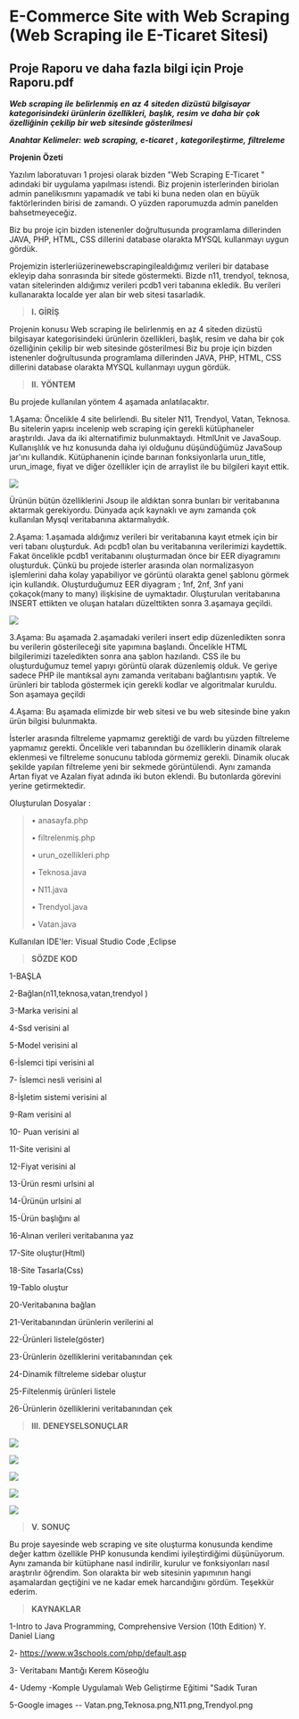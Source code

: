  # E-Commerce Site with Web Scraping (Web Scraping ile E-Ticaret Sitesi)
 
 ## Proje Raporu ve daha fazla bilgi için Proje Raporu.pdf
 
 
***Web*** ***scraping*** ***ile*** ***belirlenmiş*** ***en*** ***az***
***4*** ***siteden*** ***dizüstü*** ***bilgisayar***
***kategorisindeki*** ***ürünlerin*** ***özellikleri,*** ***başlık,***
***resim*** ***ve*** ***daha*** ***bir*** ***çok*** ***özelliğinin***
***çekilip*** ***bir*** ***web*** ***sitesinde*** ***gösterilmesi***

***Anahtar*** ***Kelimeler:*** ***web***
***scraping,*** ***e-ticaret*** ***,*** ***kategorileştirme,***
***filtreleme***

**Projenin** **Özeti**

Yazılım laboratuvarı 1 projesi olarak bizden "Web Scraping E-Ticaret "
adındaki bir uygulama yapılması istendi. Biz projenin isterlerinden
biriolan admin panelikısmını yapamadık ve tabi ki buna neden olan en
büyük faktörlerinden birisi de zamandı. O yüzden raporumuzda admin
panelden bahsetmeyeceğiz.

Biz bu proje için bizden istenenler doğrultusunda programlama
dillerinden JAVA, PHP, HTML, CSS dillerini database olarakta MYSQL
kullanmayı uygun gördük.

Projemizin isterleriüzerinewebscrapingilealdığımız verileri bir database
ekleyip daha sonrasında bir sitede göstermekti. Bizde n11, trendyol,
teknosa, vatan sitelerinden aldığımız verileri pcdb1 veri tabanına
ekledik. Bu verileri kullanarakta localde yer alan bir web sitesi
tasarladık.



> **I.** **GİRİŞ**

Projenin konusu Web scraping ile belirlenmiş en az 4 siteden dizüstü
bilgisayar kategorisindeki ürünlerin özellikleri, başlık, resim ve daha
bir çok özelliğinin çekilip bir web sitesinde gösterilmesi Biz bu proje
için bizden istenenler doğrultusunda programlama dillerinden JAVA, PHP,
HTML, CSS dillerini database olarakta MYSQL kullanmayı uygun gördük.

> **II.** **YÖNTEM**

Bu projede kullanılan yöntem 4 aşamada anlatılacaktır.

1.Aşama: Öncelikle 4 site belirlendi. Bu siteler N11, Trendyol, Vatan,
Teknosa. Bu sitelerin yapısı incelenip web scraping için gerekli
kütüphaneler araştırıldı. Java da iki alternatifimiz bulunmaktaydı.
HtmlUnit ve JavaSoup. Kullanışlılık ve hız konusunda daha iyi olduğunu
düşündüğümüz JavaSoup jar'ını kullandık. Kütüphanenin içinde barınan
fonksiyonlarla urun_title, urun_image, fiyat ve diğer özellikler için de arraylist ile
bu bilgileri kayıt ettik.

![](images/2ppj03xw.png)

Ürünün bütün özelliklerini Jsoup ile aldıktan sonra bunları bir
veritabanına aktarmak gerekiyordu. Dünyada açık kaynaklı ve aynı zamanda
çok kullanılan Mysql veritabanına aktarmalıydık.

2.Aşama: 1.aşamada aldığımız verileri bir veritabanına kayıt etmek için
bir veri tabanı oluşturduk. Adı pcdb1 olan bu veritabanına verilerimizi
kaydettik. Fakat öncelikle pcdb1 veritabanını oluşturmadan önce bir EER
diyagramını oluşturduk. Çünkü bu projede isterler arasında olan
normalizasyon işlemlerini daha kolay yapabiliyor ve görüntü olarakta
genel şablonu görmek için kullandık. Oluşturduğumuz EER diyagram ; 1nf,
2nf, 3nf yani çokaçok(many to many) ilişkisine de uymaktadır.
Oluşturulan veritabanına INSERT ettikten ve oluşan hataları düzelttikten
sonra 3.aşamaya geçildi.

![](images/thpp2t5j.png)

3.Aşama: Bu aşamada 2.aşamadaki verileri insert edip düzenledikten sonra
bu verilerin gösterileceği site yapımına başlandı. Öncelikle HTML bilgilerimizi tazeledikten sonra ana şablon
hazılandı. CSS ile bu oluşturduğumuz temel yapıyı görüntü olarak
düzenlemiş olduk. Ve geriye sadece PHP ile mantıksal aynı zamanda
veritabanı bağlantısını yaptık. Ve ürünleri bir tabloda göstermek için
gerekli kodlar ve algoritmalar kuruldu. Son aşamaya geçildi

4.Aşama: Bu aşamada elimizde bir web sitesi ve bu web sitesinde bine
yakın ürün bilgisi bulunmakta.

İsterler arasında filtreleme yapmamız gerektiği de vardı bu yüzden
filtreleme yapmamız gerekti. Öncelikle veri tabanından bu özelliklerin
dinamik olarak eklenmesi ve filtreleme sonucunu tabloda görmemiz
gerekli. Dinamik olucak şekilde yapılan filtreleme yeni bir sekmede
görüntülendi. Aynı zamanda Artan fiyat ve Azalan fiyat adında iki buton
eklendi. Bu butonlarda görevini yerine getirmektedir.

Oluşturulan Dosyalar :
> • anasayfa.php
>  
> • filtrelenmiş.php
>
> • urun_ozellikleri.php 
> 
> • Teknosa.java
>
> • N11.java
>
> • Trendyol.java
> 
> • Vatan.java

Kullanılan IDE'ler: Visual Studio Code ,Eclipse

> **SÖZDE** **KOD** 

1-BAŞLA

2-Bağlan(n11,teknosa,vatan,trendyol ) 

3-Marka verisini al

4-Ssd verisini al

5-Model verisini al

6-İslemci tipi verisini al

7- İslemci nesli verisini al 

8-İşletim sistemi verisini al

9-Ram verisini al

10- Puan verisini al 

11-Site verisini al 

12-Fiyat verisini al

13-Ürün resmi urlsini al 

14-Ürünün urlsini al

15-Ürün başlığını al

16-Alınan verileri veritabanına yaz

17-Site oluştur(Html)

18-Site Tasarla(Css)

19-Tablo oluştur

20-Veritabanına bağlan

21-Veritabanından ürünlerin verilerini al

22-Ürünleri listele(göster)

23-Ürünlerin özelliklerini veritabanından çek

24-Dinamik filtreleme sidebar oluştur

25-Filtelenmiş ürünleri listele

26-Ürünlerin özelliklerini veritabanından çek



> **III.** **DENEYSELSONUÇLAR**

![](images/1uus2dgp.png)

![](images/pzkujgzl.png)

![](images/d1hhbpxt.png)

![](images/044miwgr.png)

![](images/j0op3fak.png)


> **V.** **SONUÇ**

Bu proje sayesinde web scraping ve site oluşturma konusunda kendime
değer kattım özellikle PHP konusunda kendimi iyileştirdiğimi
düşünüyorum. Aynı zamanda bir kütüphane nasıl indirilir, kurulur ve
fonksiyonları nasıl araştırılır öğrendim. Son olarakta bir web sitesinin
yapımının hangi aşamalardan geçtiğini ve ne kadar emek harcandığını
gördüm. Teşekkür ederim.

> **KAYNAKLAR**

1-Intro to Java Programming, Comprehensive Version (10th Edition) Y.
Daniel Liang

2- https://www.w3schools.com/php/default.asp

3- Veritabanı Mantığı Kerem Köseoğlu

4- Udemy -Komple Uygulamalı Web Geliştirme Eğitimi "Sadık Turan

5-Google images -- Vatan.png,Teknosa.png,N11.png,Trendyol.png
